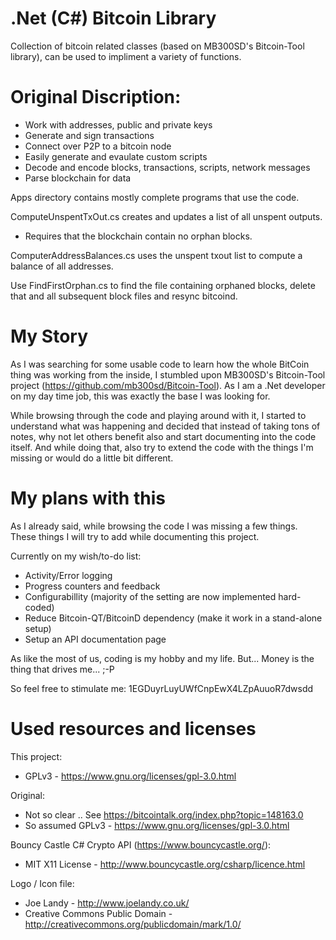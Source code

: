 .Net (C#) Bitcoin Library
============

Collection of bitcoin related classes (based on MB300SD's Bitcoin-Tool library), can be used to impliment
a variety of functions.

Original Discription:
============

* Work with addresses, public and private keys
* Generate and sign transactions
* Connect over P2P to a bitcoin node
* Easily generate and evaulate custom scripts
* Decode and encode blocks, transactions, scripts, network messages
* Parse blockchain for data

Apps directory contains mostly complete programs that use the code.

ComputeUnspentTxOut.cs creates and updates a list of all unspent outputs. 
- Requires that the blockchain contain no orphan blocks.

ComputerAddressBalances.cs uses the unspent txout list to compute a balance of all addresses.

Use FindFirstOrphan.cs to find the file containing orphaned blocks, delete that and all subsequent 
block files and resync bitcoind.

My Story
============

As I was searching for some usable code to learn how the whole BitCoin thing was working from the inside, I stumbled upon  MB300SD's Bitcoin-Tool project (https://github.com/mb300sd/Bitcoin-Tool). As I am a .Net developer on my day time job, this was exactly the base I was looking for.

While browsing through the code and playing around with it, I started to understand what was happening and decided that instead of taking tons of notes, why not let others benefit also and start documenting into the code itself. And while doing that, also try to extend the code with the things I'm missing or would do a little bit different.

My plans with this
============

As I already said, while browsing the code I was missing a few things. These things I will try to add while documenting this project.

Currently on my wish/to-do list:
* Activity/Error logging
* Progress counters and feedback
* Configurabillity (majority of the setting are now implemented hard-coded)
* Reduce Bitcoin-QT/BitcoinD dependency (make it work in a stand-alone setup)
* Setup an API documentation page
 

As like the most of us, coding is my hobby and my life. But... Money is the thing that drives me... ;-P

So feel free to stimulate me:  1EGDuyrLuyUWfCnpEwX4LZpAuuoR7dwsdd

Used resources and licenses
============

This project:
* GPLv3 - https://www.gnu.org/licenses/gpl-3.0.html
 
Original:
* Not so clear .. See https://bitcointalk.org/index.php?topic=148163.0
* So assumed GPLv3 - https://www.gnu.org/licenses/gpl-3.0.html
  
Bouncy Castle C# Crypto API (https://www.bouncycastle.org/):
* MIT X11 License - http://www.bouncycastle.org/csharp/licence.html

Logo / Icon file:
* Joe Landy - http://www.joelandy.co.uk/
* Creative Commons Public Domain - http://creativecommons.org/publicdomain/mark/1.0/
 
